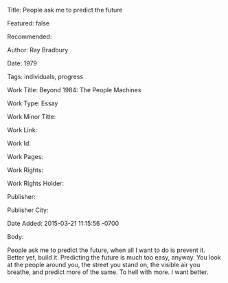 Title: People ask me to predict the future

Featured: false

Recommended: 

Author: Ray Bradbury

Date: 1979

Tags: individuals, progress

Work Title: Beyond 1984: The People Machines

Work Type: Essay

Work Minor Title:  

Work Link: 

Work Id:  

Work Pages:  

Work Rights:  

Work Rights Holder:  

Publisher:  

Publisher City:  

Date Added: 2015-03-21 11:15:56 -0700

Body:

People ask me to predict the future, when all I want to do is prevent it. Better yet, build it. Predicting the future is much too easy, anyway. You look at the people around you, the street you stand on, the visible air you breathe, and predict more of the same. To hell with more. I want better.


